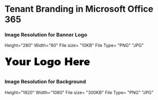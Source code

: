 # Tenant Branding in Microsoft Office 365

### Image Resolution for Banner Logo
Height="280" 
Width="60" 
File size= "10KB"
File Type= "PNG" "JPG"

<img src="samples/O365_Banner_Logo.jpg"/>

### Image Resolution for Background
Height="1920" 
Width="1080" 
File size= "300KB"
File Type= "PNG" "JPG"






